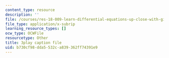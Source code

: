 ```yaml
---
content_type: resource
description: ''
file: /courses/res-18-009-learn-differential-equations-up-close-with-gilbert-strang-and-cleve-moler-fall-2015/b730cf98dda5532ca839362ff74391e9_zkFZY6esNOU.vtt
file_type: application/x-subrip
learning_resource_types: []
ocw_type: OCWFile
resourcetype: Other
title: 3play caption file
uid: b730cf98-dda5-532c-a839-362ff74391e9
---
```

